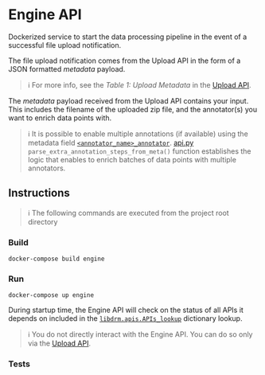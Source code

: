 # Engine API

Dockerized service to start the data processing pipeline in the event of a successful file upload notification.

The file upload notification comes from the Upload API in the form of a JSON formatted _metadata_ payload.

> :information_source: For more info, see the _Table 1: Upload Metadata_ in the [Upload API](../upload/README.md).

The _metadata_ payload received from the Upload API contains your input. This includes the filename of the
uploaded zip file, and the annotator(s) you want to enrich data points with.

> :information_source: It is possible to enable multiple annotations (if available) using the metadata
> field [`<annotator_name>_annotator`](../upload/README.md#metadataupload).
> [api.py](api.py) `parse_extra_annotation_steps_from_meta()` function establishes the logic that enables
> to enrich batches of data points with multiple annotators.

## Instructions

> :information_source: The following commands are executed from the project root directory

### Build
```shell
docker-compose build engine
```

### Run
```shell
docker-compose up engine
```

During startup time, the Engine API will check on the status of all APIs it depends on included in the
[`libdrm.apis.APIs_lookup`](../libdrm/src/libdrm/apis.py) dictionary lookup.

> :information_source: You do not directly interact with the Engine API.
> You can do so only via the [Upload API](../upload/README.md).

### Tests

```shell
```
